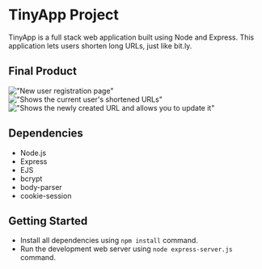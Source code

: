 # TinyApp Project

TinyApp is a full stack web application built using Node and Express. This application lets users shorten long URLs, just like bit.ly.

## Final Product

!["New user registration page"](tiny_app/docs/register-page.png)
!["Shows the current user's shortened URLs"](tiny_app/docs/urls-page.png)
!["Shows the newly created URL and allows you to update it"](tiny_app/docs/show-url-page.png)

## Dependencies

- Node.js
- Express
- EJS
- bcrypt
- body-parser
- cookie-session

## Getting Started
- Install all dependencies using `npm install` command.
- Run the development web server using `node express-server.js` command.